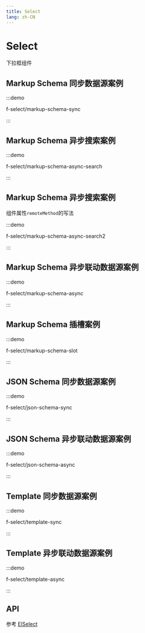 ```yaml
---
title: Select
lang: zh-CN
---
```


# Select

下拉框组件

## Markup Schema 同步数据源案例

:::demo

f-select/markup-schema-sync

:::

## Markup Schema 异步搜索案例

:::demo

f-select/markup-schema-async-search

:::

## Markup Schema 异步搜索案例

组件属性`remoteMethod`的写法

:::demo

f-select/markup-schema-async-search2

:::

## Markup Schema 异步联动数据源案例

:::demo

f-select/markup-schema-async

:::

## Markup Schema 插槽案例

:::demo

f-select/markup-schema-slot

:::

## JSON Schema 同步数据源案例

:::demo

f-select/json-schema-sync

:::

## JSON Schema 异步联动数据源案例

:::demo

f-select/json-schema-async

:::

## Template 同步数据源案例

:::demo

f-select/template-sync

:::

## Template 异步联动数据源案例

:::demo

f-select/template-async

:::

## API

参考 [ElSelect](https://element-plus.org/zh-CN/component/select.html)
